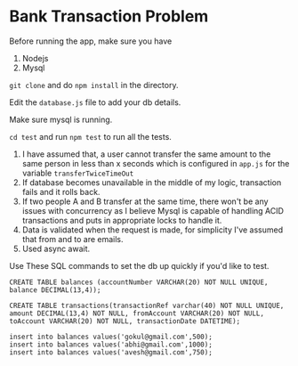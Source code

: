 # Bank Transaction Problem
Before running the app, make sure you have
1. Nodejs
2. Mysql

`git clone` and do `npm install` in the directory.

Edit the `database.js` file to add your db details.

Make sure mysql is running.

`cd test` and run `npm test` to run all the tests.

1. I have assumed that, a user cannot transfer the same amount to the same person in less than x seconds which is configured in `app.js` for the variable `transferTwiceTimeOut`
2. If database becomes unavailable in the middle of my logic, transaction fails and it rolls back.
3. If two people A and B transfer at the same time, there won't be any issues with concurrency as I believe Mysql is capable of handling ACID transactions and puts in appropriate locks to handle it.
4. Data is validated when the request is made, for simplicity I've assumed that from and to are emails.
5. Used async await.

Use These SQL commands to set the db up quickly if you'd like to test.

```
CREATE TABLE balances (accountNumber VARCHAR(20) NOT NULL UNIQUE, balance DECIMAL(13,4));
```

```
CREATE TABLE transactions(transactionRef varchar(40) NOT NULL UNIQUE, amount DECIMAL(13,4) NOT NULL, fromAccount VARCHAR(20) NOT NULL, toAccount VARCHAR(20) NOT NULL, transactionDate DATETIME);
```

```
insert into balances values('gokul@gmail.com',500);
insert into balances values('abhi@gmail.com',1000);
insert into balances values('avesh@gmail.com',750);
```

